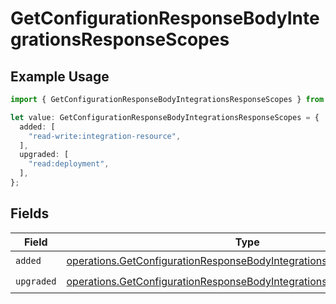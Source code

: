 # GetConfigurationResponseBodyIntegrationsResponseScopes

## Example Usage

```typescript
import { GetConfigurationResponseBodyIntegrationsResponseScopes } from "@vercel/sdk/models/operations/getconfiguration.js";

let value: GetConfigurationResponseBodyIntegrationsResponseScopes = {
  added: [
    "read-write:integration-resource",
  ],
  upgraded: [
    "read:deployment",
  ],
};
```

## Fields

| Field                                                                                                                                                        | Type                                                                                                                                                         | Required                                                                                                                                                     | Description                                                                                                                                                  |
| ------------------------------------------------------------------------------------------------------------------------------------------------------------ | ------------------------------------------------------------------------------------------------------------------------------------------------------------ | ------------------------------------------------------------------------------------------------------------------------------------------------------------ | ------------------------------------------------------------------------------------------------------------------------------------------------------------ |
| `added`                                                                                                                                                      | [operations.GetConfigurationResponseBodyIntegrationsResponseAdded](../../models/operations/getconfigurationresponsebodyintegrationsresponseadded.md)[]       | :heavy_check_mark:                                                                                                                                           | N/A                                                                                                                                                          |
| `upgraded`                                                                                                                                                   | [operations.GetConfigurationResponseBodyIntegrationsResponseUpgraded](../../models/operations/getconfigurationresponsebodyintegrationsresponseupgraded.md)[] | :heavy_check_mark:                                                                                                                                           | N/A                                                                                                                                                          |